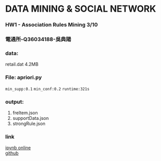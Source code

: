 # DATA MINING & SOCIAL NETWORK 
### HW1 - Association Rules Mining 3/10
### 電通所-Q36034188-吳典陽   
### data: 
retail.dat 4.2MB
### File: apriori.py  
`min_supp:0.1` `min_conf:0.2`  `runtime:321s`
### output: 
1. freItem.json 
2. supportData.json 
3. strongRule.json  

### link
[ipynb online](http://nbviewer.ipython.org/url/hpdswy.ee.ncku.edu.tw/~wy/ipynb/apriori.ipynb)  
[github](https://github.com/wy36101299/DATA-MINING-SOCIAL-NETWORK-ANALYSIS-HW)
